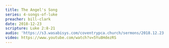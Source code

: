 ```yaml
---
title: The Angel's Song
series: 4-songs-of-luke
preacher: bill-clark
date: 2018-12-23
scripture: Luke 2:8-21
audio: 'https://s3.wasabisys.com/coventrypca.church/sermons/2018.12.23 - The Angels Song.mp3'
video: https://www.youtube.com/watch?v=5Yu8HdezRS
---
```

